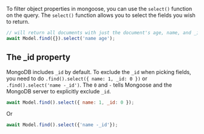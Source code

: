 To filter object properties in mongoose, you can use the `select()` function on the query.
The `select()` function allows you to select the fields you wish to return.

```javascript
// will return all documents with just the document's age, name, and _id properties
await Model.find({}).select('name age');
```

## The _id property

MongoDB includes `_id` by default.
To exclude the `_id` when picking fields, you need to do `.find().select({ name: 1, _id: 0 })` or `.find().select('name -_id')`.
The `0` and `-` tells Mongoose and the MongoDB server to explicitly exclude `_id`.

```javascript
await Model.find().select({ name: 1, _id: 0 });
```

Or

```javascript
await Model.find().select({'name -_id'});
```
